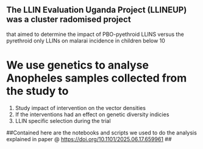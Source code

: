 ## The LLIN Evaluation Uganda Project (LLINEUP) was a cluster radomised project 
that aimed to determine the impact of PBO-pyethroid LLINS versus the pyrethroid only LLINs on malarai incidence in children below 10
# We use genetics to analyse Anopheles samples collected from the study to
1. Study impact of intervention on the vector densities
2. If the interventions had an effect on genetic diversity indicies
3. LLIN specific selection during the trial

##Contained here are the notebooks and scripts we used to do the analysis explained in paper @ https://doi.org/10.1101/2025.06.17.659961 ##
